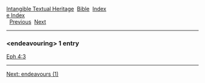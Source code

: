 [Intangible Textual Heritage](../../index)  [Bible](../index) 
[Index](index)   
[e Index](_e_)  
  [Previous](c03685)  [Next](c03687) 

------------------------------------------------------------------------

### &lt;endeavouring&gt; 1 entry

[Eph 4:3](../kjv/eph004.htm#003)  

------------------------------------------------------------------------

[Next: endeavours (1)](c03687)
